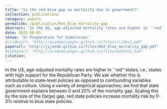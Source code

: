 ```yaml
---
title: "Is the red-blue gap in mortality due to government?"
collection: publications
category: papers
permalink: /publication/Red_Blue_mortality_gap
abstract: 'In the US, age-adjusted mortality rates are higher in ``red" states, i.e., states with high support for the Republican Party. We ask whether this is attributable to state-level policies as opposed to confounding variables such as culture. Using a variety of empirical approaches, we find that state government explains between 0 and 20\% of the mortality gap. Scaling this by the size of the (large) gap, red state policies increase mortality risk by 0-3\% relative to blue state policies.'
date: 2025-08-01
venue: 'In Preparation for Submission'
#slidesurl: 'http://academicpages.github.io/files/slides1.pdf'
paperurl: 'http://jijee48.github.io/files/Red_blue_mortality_gap.pdf'
#bibtexurl: 'http://academicpages.github.io/files/bibtex1.bib'
citation: 
---
```

In the US, age-adjusted mortality rates are higher in ``red" states, i.e., states with high support for the Republican Party. We ask whether this is attributable to state-level policies as opposed to confounding variables such as culture. Using a variety of empirical approaches, we find that state government explains between 0 and 20\% of the mortality gap. Scaling this by the size of the (large) gap, red state policies increase mortality risk by 0-3\% relative to blue state policies.
